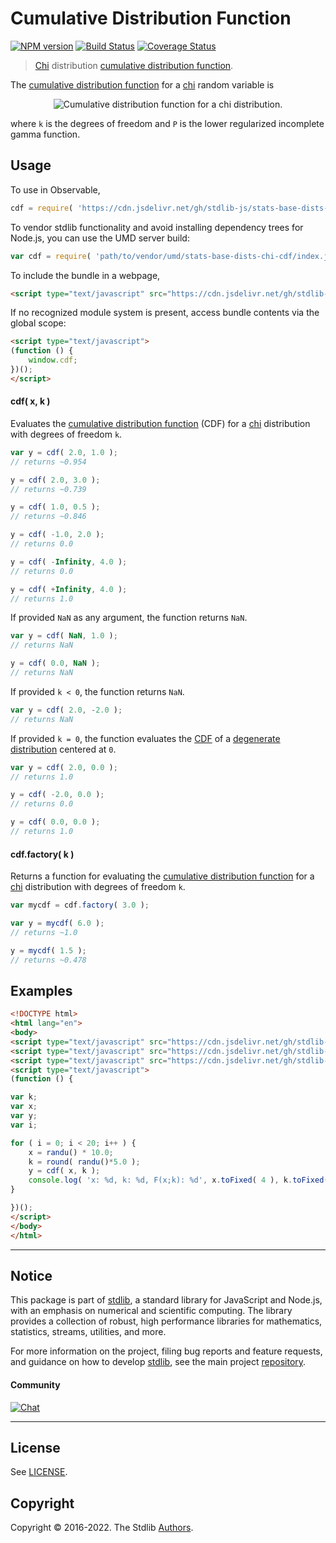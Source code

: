 <!--

@license Apache-2.0

Copyright (c) 2018 The Stdlib Authors.

Licensed under the Apache License, Version 2.0 (the "License");
you may not use this file except in compliance with the License.
You may obtain a copy of the License at

   http://www.apache.org/licenses/LICENSE-2.0

Unless required by applicable law or agreed to in writing, software
distributed under the License is distributed on an "AS IS" BASIS,
WITHOUT WARRANTIES OR CONDITIONS OF ANY KIND, either express or implied.
See the License for the specific language governing permissions and
limitations under the License.

-->

# Cumulative Distribution Function

[![NPM version][npm-image]][npm-url] [![Build Status][test-image]][test-url] [![Coverage Status][coverage-image]][coverage-url] <!-- [![dependencies][dependencies-image]][dependencies-url] -->

> [Chi][chi-distribution] distribution [cumulative distribution function][cdf].

<section class="intro">

The [cumulative distribution function][cdf] for a [chi][chi-distribution] random variable is

<!-- <equation class="equation" label="eq:chi_chi_cdf" align="center" raw="F(x;\,k) = P\left(k/2,x^{2}/2\right)" alt="Cumulative distribution function for a chi distribution."> -->

<div class="equation" align="center" data-raw-text="F(x;\,k) = P\left(k/2,x^{2}/2\right)" data-equation="eq:chi_chi_cdf">
    <img src="https://cdn.jsdelivr.net/gh/stdlib-js/stdlib@591cf9d5c3a0cd3c1ceec961e5c49d73a68374cb/lib/node_modules/@stdlib/stats/base/dists/chi/cdf/docs/img/equation_chi_chi_cdf.svg" alt="Cumulative distribution function for a chi distribution.">
    <br>
</div>

<!-- </equation> -->

where `k` is the degrees of freedom and `P` is the lower regularized incomplete gamma function.

</section>

<!-- /.intro -->



<section class="usage">

## Usage

To use in Observable,

```javascript
cdf = require( 'https://cdn.jsdelivr.net/gh/stdlib-js/stats-base-dists-chi-cdf@umd/browser.js' )
```

To vendor stdlib functionality and avoid installing dependency trees for Node.js, you can use the UMD server build:

```javascript
var cdf = require( 'path/to/vendor/umd/stats-base-dists-chi-cdf/index.js' )
```

To include the bundle in a webpage,

```html
<script type="text/javascript" src="https://cdn.jsdelivr.net/gh/stdlib-js/stats-base-dists-chi-cdf@umd/browser.js"></script>
```

If no recognized module system is present, access bundle contents via the global scope:

```html
<script type="text/javascript">
(function () {
    window.cdf;
})();
</script>
```

#### cdf( x, k )

Evaluates the [cumulative distribution function][cdf] (CDF) for a [chi][chi-distribution] distribution with degrees of freedom `k`.

```javascript
var y = cdf( 2.0, 1.0 );
// returns ~0.954

y = cdf( 2.0, 3.0 );
// returns ~0.739

y = cdf( 1.0, 0.5 );
// returns ~0.846

y = cdf( -1.0, 2.0 );
// returns 0.0

y = cdf( -Infinity, 4.0 );
// returns 0.0

y = cdf( +Infinity, 4.0 );
// returns 1.0
```

If provided `NaN` as any argument, the function returns `NaN`.

```javascript
var y = cdf( NaN, 1.0 );
// returns NaN

y = cdf( 0.0, NaN );
// returns NaN
```

If provided `k < 0`, the function returns `NaN`.

```javascript
var y = cdf( 2.0, -2.0 );
// returns NaN
```

If provided `k = 0`, the function evaluates the [CDF][cdf] of a [degenerate distribution][degenerate-distribution] centered at `0`.

```javascript
var y = cdf( 2.0, 0.0 );
// returns 1.0

y = cdf( -2.0, 0.0 );
// returns 0.0

y = cdf( 0.0, 0.0 );
// returns 1.0
```

#### cdf.factory( k )

Returns a function for evaluating the [cumulative distribution function][cdf] for a [chi][chi-distribution] distribution with degrees of freedom `k`.

```javascript
var mycdf = cdf.factory( 3.0 );

var y = mycdf( 6.0 );
// returns ~1.0

y = mycdf( 1.5 );
// returns ~0.478
```

</section>

<!-- /.usage -->

<section class="examples">

## Examples

<!-- eslint no-undef: "error" -->

```html
<!DOCTYPE html>
<html lang="en">
<body>
<script type="text/javascript" src="https://cdn.jsdelivr.net/gh/stdlib-js/random-base-randu@umd/browser.js"></script>
<script type="text/javascript" src="https://cdn.jsdelivr.net/gh/stdlib-js/math-base-special-round@umd/browser.js"></script>
<script type="text/javascript" src="https://cdn.jsdelivr.net/gh/stdlib-js/stats-base-dists-chi-cdf@umd/browser.js"></script>
<script type="text/javascript">
(function () {

var k;
var x;
var y;
var i;

for ( i = 0; i < 20; i++ ) {
    x = randu() * 10.0;
    k = round( randu()*5.0 );
    y = cdf( x, k );
    console.log( 'x: %d, k: %d, F(x;k): %d', x.toFixed( 4 ), k.toFixed( 4 ), y.toFixed( 4 ) );
}

})();
</script>
</body>
</html>
```

</section>

<!-- /.examples -->

<!-- Section for related `stdlib` packages. Do not manually edit this section, as it is automatically populated. -->

<section class="related">

</section>

<!-- /.related -->

<!-- Section for all links. Make sure to keep an empty line after the `section` element and another before the `/section` close. -->


<section class="main-repo" >

* * *

## Notice

This package is part of [stdlib][stdlib], a standard library for JavaScript and Node.js, with an emphasis on numerical and scientific computing. The library provides a collection of robust, high performance libraries for mathematics, statistics, streams, utilities, and more.

For more information on the project, filing bug reports and feature requests, and guidance on how to develop [stdlib][stdlib], see the main project [repository][stdlib].

#### Community

[![Chat][chat-image]][chat-url]

---

## License

See [LICENSE][stdlib-license].


## Copyright

Copyright &copy; 2016-2022. The Stdlib [Authors][stdlib-authors].

</section>

<!-- /.stdlib -->

<!-- Section for all links. Make sure to keep an empty line after the `section` element and another before the `/section` close. -->

<section class="links">

[npm-image]: http://img.shields.io/npm/v/@stdlib/stats-base-dists-chi-cdf.svg
[npm-url]: https://npmjs.org/package/@stdlib/stats-base-dists-chi-cdf

[test-image]: https://github.com/stdlib-js/stats-base-dists-chi-cdf/actions/workflows/test.yml/badge.svg?branch=main
[test-url]: https://github.com/stdlib-js/stats-base-dists-chi-cdf/actions/workflows/test.yml?query=branch:main

[coverage-image]: https://img.shields.io/codecov/c/github/stdlib-js/stats-base-dists-chi-cdf/main.svg
[coverage-url]: https://codecov.io/github/stdlib-js/stats-base-dists-chi-cdf?branch=main

<!--

[dependencies-image]: https://img.shields.io/david/stdlib-js/stats-base-dists-chi-cdf.svg
[dependencies-url]: https://david-dm.org/stdlib-js/stats-base-dists-chi-cdf/main

-->

[chat-image]: https://img.shields.io/gitter/room/stdlib-js/stdlib.svg
[chat-url]: https://gitter.im/stdlib-js/stdlib/

[stdlib]: https://github.com/stdlib-js/stdlib

[stdlib-authors]: https://github.com/stdlib-js/stdlib/graphs/contributors

[umd]: https://github.com/umdjs/umd
[es-module]: https://developer.mozilla.org/en-US/docs/Web/JavaScript/Guide/Modules

[deno-url]: https://github.com/stdlib-js/stats-base-dists-chi-cdf/tree/deno
[umd-url]: https://github.com/stdlib-js/stats-base-dists-chi-cdf/tree/umd
[esm-url]: https://github.com/stdlib-js/stats-base-dists-chi-cdf/tree/esm
[branches-url]: https://github.com/stdlib-js/stats-base-dists-chi-cdf/blob/main/branches.md

[stdlib-license]: https://raw.githubusercontent.com/stdlib-js/stats-base-dists-chi-cdf/main/LICENSE

[cdf]: https://en.wikipedia.org/wiki/Cumulative_distribution_function

[chi-distribution]: https://en.wikipedia.org/wiki/Chi_distribution

[degenerate-distribution]: https://en.wikipedia.org/wiki/Degenerate_distribution

</section>

<!-- /.links -->
